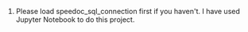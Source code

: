 1) Please load speedoc_sql_connection first if you haven't. I have used Jupyter Notebook to do this project.


